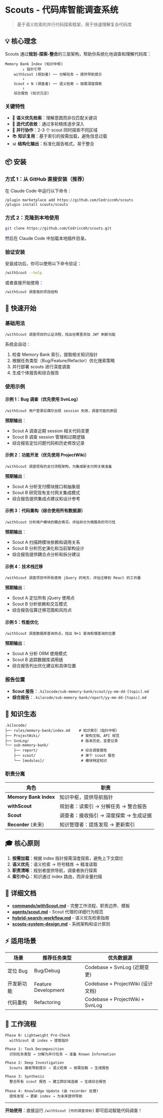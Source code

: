# Scouts - 代码库智能调查系统

> 基于语义检索的并行代码探索框架，用于快速理解复杂代码库

## 💡 核心理念

Scouts 通过**规划-探索-整合**的三层架构，帮助你系统化地调查和理解代码库：

```
Memory Bank Index (知识中枢)
        ↓ 指针引导
    withScout (规划者) ── 分解任务 → 提供导航提示
        ↓
    Scout × N (调查者) ── 语义检索 → 按需深度探索  
        ↓
    综合报告 (知识沉淀)
```

### 关键特性

- 🎯 **语义优先检索**：理解意图而非仅匹配关键词
- 🔄 **迭代式收敛**：通过多轮精炼逐步深入
- 🤝 **并行协作**：2-3 个 scout 同时探索不同区域
- 📚 **知识复用**：基于索引的按需加载，避免信息过载
- 📊 **结构化输出**：标准化报告格式，易于整合

## 📦 安装

### 方式 1：从 GitHub 直接安装（推荐）

在 Claude Code 中运行以下命令：

```bash
/plugin marketplace add https://github.com/Cedriccmh/scouts
/plugin install scouts/scouts
```

### 方式 2：克隆到本地使用

```bash
git clone https://github.com/Cedriccmh/scouts.git
```

然后在 Claude Code 中加载本地插件目录。

### 验证安装

安装成功后，你可以使用以下命令验证：

```bash
/withScout --help
```

或者直接开始使用：

```bash
/withScout 调查我的项目结构
```

## 🚀 快速开始

### 基础用法

```
/withScout 调查项目的认证流程，找出在哪里添加 JWT 刷新功能
```

系统会自动：
1. 检查 Memory Bank 索引，提取相关知识指针
2. 根据任务类型（Bug/Feature/Refactor）优化搜索策略
3. 并行部署 scouts 进行深度调查
4. 生成个体报告和综合报告

### 使用示例

#### 示例 1：Bug 调查（优先使用 SvnLog）
```
/withScout 用户登录后偶尔出现 session 失效，调查可能的原因
```

**预期输出**：
- Scout A 调查近期 session 相关代码变更
- Scout B 调查 session 管理和过期逻辑
- 综合报告定位问题代码和历史修改记录

#### 示例 2：功能开发（优先使用 ProjectWiki）
```
/withScout 调查现有的支付流程架构，为集成新支付网关做准备
```

**预期输出**：
- Scout A 分析支付模块接口和抽象层
- Scout B 研究现有支付网关集成模式
- 综合报告提供集成点建议和设计参考

#### 示例 3：代码重构（综合使用所有数据源）
```
/withScout 分析用户模块的耦合情况，评估拆分为微服务的可行性
```

**预期输出**：
- Scout A 扫描跨模块依赖和调用关系
- Scout B 分析历史演化和当前架构设计
- 综合报告提供耦合点分析和拆分建议

#### 示例 4：技术栈迁移
```
/withScout 调查项目中所有使用 jQuery 的地方，评估迁移到 React 的工作量
```

**预期输出**：
- Scout A 定位所有 jQuery 使用点
- Scout B 分析依赖和交互模式
- 综合报告估算迁移范围和风险点

#### 示例 5：性能优化
```
/withScout 调查数据库查询热点，找出 N+1 查询和慢查询的位置
```

**预期输出**：
- Scout A 分析 ORM 使用模式
- Scout B 追踪数据库调用链
- 综合报告列出优化建议和具体位置

### 报告位置

- **Scout 报告**：`.kilocode/sub-memory-bank/scout/yy-mm-dd-[topic].md`
- **综合报告**：`.kilocode/sub-memory-bank/report/yy-mm-dd-[topic].md`

## 📁 知识生态

```
.kilocode/
├── rules/memory-bank/index.md    # 知识索引（指针中枢）
├── ProjectWiki/                   # 架构文档、API 规范
├── SvnLog/                        # 版本历史、变更记录
└── sub-memory-bank/
    ├── report/                    # 综合调查报告
    ├── scout/                     # 单个 scout 报告
    └── [modules]/                 # 模块特定知识
```

### 职责分离

| 角色 | 职责 |
|------|------|
| **Memory Bank Index** | 知识中枢，提供导航指针 |
| **withScout** | 规划者：读索引 → 分解任务 → 整合报告 |
| **Scout** | 调查者：接收指引 → 深度探索 → 生成证据 |
| **Recorder** (未来) | 知识管理者：提炼发现 → 更新索引 |

## 🎓 核心原则

1. **按需加载**：根据 index 指针按需深度探索，避免上下文腐烂
2. **语义优先**：语义检索 → 符号精炼 → 精准读取
3. **职责清晰**：规划者提供导航，调查者执行探索
4. **索引中心**：知识通过 index 路由，而非全量扫描

## 📖 详细文档

- **[commands/withScout.md](commands/withScout.md)** - 完整工作流程、职责边界、模板
- **[agents/scout.md](agents/scout.md)** - Scout 代理的详细行为规范
- **[hybrid-search-workflow.md](hybrid-search-workflow.md)** - 语义优先检索指南
- **[scouts-system-design.md](scouts-system-design.md)** - 系统架构和设计原则

## ⚡ 适用场景

| 场景 | 推荐任务类型 | 优先数据源 |
|------|------------|-----------|
| 定位 Bug | Bug/Debug | Codebase + SvnLog (近期变更) |
| 开发新功能 | Feature Development | Codebase + ProjectWiki (设计文档) |
| 代码重构 | Refactoring | Codebase + ProjectWiki + SvnLog |

## 🔧 工作流程

```
Phase 0: Lightweight Pre-Check
  withScout 读 index → 提取指针

Phase 1: Task Decomposition  
  识别任务类型 → 分解为并行任务 → 准备 Known Information

Phase 2: Deep Investigation
  Scouts 接收导航提示 → 语义检索 → 按需加载 → 生成报告

Phase 3: Synthesis
  整合所有 scout 报告 → 建立跨区域连接 → 生成综合报告

Phase 4: Knowledge Update (由 recorder 处理)
  提炼发现 → 更新 index → 为未来提供导航
```

---

**开始使用**：直接运行 `/withScout [你的调查目标]` 即可启动智能代码调查！


